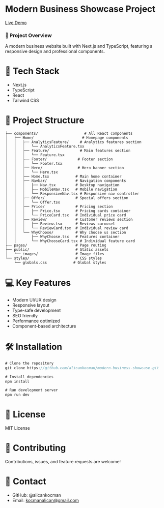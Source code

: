 # Modern Business Showcase Project
[Live Demo](https://modern-business-showcase.vercel.app/)
### 🌟 Project Overview
A modern business website built with Next.js and TypeScript, featuring a responsive design and professional components.
# 🚀 Tech Stack
* Next.js
* TypeScript
* React
* Tailwind CSS
# 📁 Project Structure
``` Map
├── components/                     # All React components
│   ├── Home/                      # Homepage components
│   │   ├── AnalyticsFeature/     # Analytics features section
│   │   │   └── AnalyticsFeature.tsx
│   │   ├── Feature/              # Main features section
│   │   │   └── Feature.tsx
│   │   ├── Footer/              # Footer section
│   │   │   └── Footer.tsx
│   │   ├── Hero/                # Hero banner section
│   │   │   └── Hero.tsx
│   │   ├── Home.tsx            # Main home container
│   │   ├── Navbar/             # Navigation components
│   │   │   ├── Nav.tsx         # Desktop navigation
│   │   │   ├── MobileNav.tsx   # Mobile navigation
│   │   │   └── ResponsiveNav.tsx # Responsive nav controller
│   │   ├── Offer/              # Special offers section
│   │   │   └── Offer.tsx
│   │   ├── Price/              # Pricing section
│   │   │   ├── Price.tsx       # Pricing cards container
│   │   │   └── PriceCard.tsx   # Individual price card
│   │   ├── Review/             # Customer reviews section
│   │   │   ├── Review.tsx      # Reviews carousel
│   │   │   └── ReviewCard.tsx  # Individual review card
│   │   └── WhyChoose/          # Why choose us section
│   │       ├── WhyChoose.tsx   # Features container
│   │       └── WhyChooseCard.tsx # Individual feature card
├── pages/                      # Page routing
├── public/                     # Static assets
│   └── images/                 # Image files
└── styles/                     # CSS styles
    └── globals.css            # Global styles
```

# 💻 Key Features
* Modern UI/UX design
* Responsive layout
* Type-safe development
* SEO friendly
* Performance optimized
* Component-based architecture

# 🛠️ Installation
``` jsx
# Clone the repository
git clone https://github.com/alicankocman/modern-business-showcase.git

# Install dependencies
npm install

# Run development server
npm run dev

```

# 📄 License
MIT License
# 👥 Contributing
Contributions, issues, and feature requests are welcome!
# 📧 Contact
* GitHub: @alicankocman
* Email: kocmanalican@gmail.com